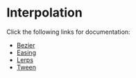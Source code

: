 # Interpolation

Click the following links for documentation:
- [Bezier](https://rostrap.github.io/Libraries/Interpolation/Bezier/)
- [Easing](https://rostrap.github.io/Libraries/Interpolation/Easing/)
- [Lerps](https://rostrap.github.io/Libraries/Interpolation/Lerps/)
- [Tween](https://rostrap.github.io/Libraries/Interpolation/Tween/)
